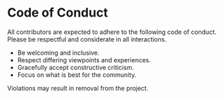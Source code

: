 # Code of Conduct

All contributors are expected to adhere to the following code of conduct. Please be respectful and considerate in all interactions.

- Be welcoming and inclusive.
- Respect differing viewpoints and experiences.
- Gracefully accept constructive criticism.
- Focus on what is best for the community.

Violations may result in removal from the project.

